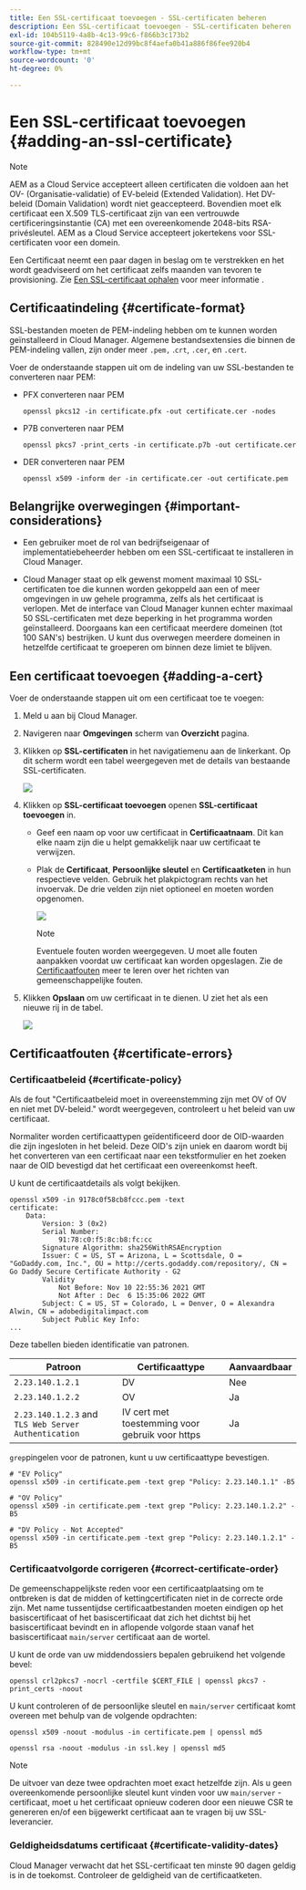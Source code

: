 ```yaml
---
title: Een SSL-certificaat toevoegen - SSL-certificaten beheren
description: Een SSL-certificaat toevoegen - SSL-certificaten beheren
exl-id: 104b5119-4a8b-4c13-99c6-f866b3c173b2
source-git-commit: 828490e12d99bc8f4aefa0b41a886f86fee920b4
workflow-type: tm+mt
source-wordcount: '0'
ht-degree: 0%

---
```


# Een SSL-certificaat toevoegen {#adding-an-ssl-certificate}

>[!NOTE]
>AEM as a Cloud Service accepteert alleen certificaten die voldoen aan het OV- (Organisatie-validatie) of EV-beleid (Extended Validation). Het DV-beleid (Domain Validation) wordt niet geaccepteerd. Bovendien moet elk certificaat een X.509 TLS-certificaat zijn van een vertrouwde certificeringsinstantie (CA) met een overeenkomende 2048-bits RSA-privésleutel. AEM as a Cloud Service accepteert jokertekens voor SSL-certificaten voor een domein.

Een Certificaat neemt een paar dagen in beslag om te verstrekken en het wordt geadviseerd om het certificaat zelfs maanden van tevoren te provisioning. Zie [Een SSL-certificaat ophalen](/help/implementing/cloud-manager/managing-ssl-certifications/get-ssl-certificate.md) voor meer informatie .

## Certificaatindeling {#certificate-format}

SSL-bestanden moeten de PEM-indeling hebben om te kunnen worden geïnstalleerd in Cloud Manager. Algemene bestandsextensies die binnen de PEM-indeling vallen, zijn onder meer `.pem,` .`crt`, `.cer`, en `.cert`.

Voer de onderstaande stappen uit om de indeling van uw SSL-bestanden te converteren naar PEM:

* PFX converteren naar PEM

   `openssl pkcs12 -in certificate.pfx -out certificate.cer -nodes`

* P7B converteren naar PEM

   `openssl pkcs7 -print_certs -in certificate.p7b -out certificate.cer`

* DER converteren naar PEM

   `openssl x509 -inform der -in certificate.cer -out certificate.pem`

## Belangrijke overwegingen {#important-considerations}

* Een gebruiker moet de rol van bedrijfseigenaar of implementatiebeheerder hebben om een SSL-certificaat te installeren in Cloud Manager.

* Cloud Manager staat op elk gewenst moment maximaal 10 SSL-certificaten toe die kunnen worden gekoppeld aan een of meer omgevingen in uw gehele programma, zelfs als het certificaat is verlopen. Met de interface van Cloud Manager kunnen echter maximaal 50 SSL-certificaten met deze beperking in het programma worden geïnstalleerd. Doorgaans kan een certificaat meerdere domeinen (tot 100 SAN&#39;s) bestrijken. U kunt dus overwegen meerdere domeinen in hetzelfde certificaat te groeperen om binnen deze limiet te blijven.


## Een certificaat toevoegen {#adding-a-cert}

Voer de onderstaande stappen uit om een certificaat toe te voegen:

1. Meld u aan bij Cloud Manager.
1. Navigeren naar **Omgevingen** scherm van **Overzicht** pagina.
1. Klikken op **SSL-certificaten** in het navigatiemenu aan de linkerkant. Op dit scherm wordt een tabel weergegeven met de details van bestaande SSL-certificaten.

   ![](/help/implementing/cloud-manager/assets/ssl/ssl-cert-1.png)

1. Klikken op **SSL-certificaat toevoegen** openen **SSL-certificaat toevoegen** in.

   * Geef een naam op voor uw certificaat in **Certificaatnaam**. Dit kan elke naam zijn die u helpt gemakkelijk naar uw certificaat te verwijzen.
   * Plak de **Certificaat**, **Persoonlijke sleutel** en **Certificaatketen** in hun respectieve velden. Gebruik het plakpictogram rechts van het invoervak.
De drie velden zijn niet optioneel en moeten worden opgenomen.

      ![](/help/implementing/cloud-manager/assets/ssl/ssl-cert-02.png)


      >[!NOTE]
      >Eventuele fouten worden weergegeven. U moet alle fouten aanpakken voordat uw certificaat kan worden opgeslagen. Zie de [Certificaatfouten](#certificate-errors) meer te leren over het richten van gemeenschappelijke fouten.

1. Klikken **Opslaan** om uw certificaat in te dienen. U ziet het als een nieuwe rij in de tabel.

   ![](/help/implementing/cloud-manager/assets/ssl/ssl-cert-3.png)

## Certificaatfouten {#certificate-errors}

### Certificaatbeleid {#certificate-policy}

Als de fout &quot;Certificaatbeleid moet in overeenstemming zijn met OV of OV en niet met DV-beleid.&quot; wordt weergegeven, controleert u het beleid van uw certificaat.

Normaliter worden certificaattypen geïdentificeerd door de OID-waarden die zijn ingesloten in het beleid. Deze OID&#39;s zijn uniek en daarom wordt bij het converteren van een certificaat naar een tekstformulier en het zoeken naar de OID bevestigd dat het certificaat een overeenkomst heeft.

U kunt de certificaatdetails als volgt bekijken.

```text
openssl x509 -in 9178c0f58cb8fccc.pem -text
certificate:
    Data:
        Version: 3 (0x2)
        Serial Number:
            91:78:c0:f5:8c:b8:fc:cc
        Signature Algorithm: sha256WithRSAEncryption
        Issuer: C = US, ST = Arizona, L = Scottsdale, O = "GoDaddy.com, Inc.", OU = http://certs.godaddy.com/repository/, CN = Go Daddy Secure Certificate Authority - G2
        Validity
            Not Before: Nov 10 22:55:36 2021 GMT
            Not After : Dec  6 15:35:06 2022 GMT
        Subject: C = US, ST = Colorado, L = Denver, O = Alexandra Alwin, CN = adobedigitalimpact.com
        Subject Public Key Info:
...
```

Deze tabellen bieden identificatie van patronen.

| Patroon | Certificaattype | Aanvaardbaar |
|---|---|---|
| `2.23.140.1.2.1` | DV | Nee |
| `2.23.140.1.2.2` | OV | Ja |
| `2.23.140.1.2.3` and `TLS Web Server Authentication` | IV cert met toestemming voor gebruik voor https | Ja |

`grep`pingelen voor de patronen, kunt u uw certificaattype bevestigen.

```shell
# "EV Policy"
openssl x509 -in certificate.pem -text grep "Policy: 2.23.140.1.1" -B5

# "OV Policy"
openssl x509 -in certificate.pem -text grep "Policy: 2.23.140.1.2.2" -B5

# "DV Policy - Not Accepted"
openssl x509 -in certificate.pem -text grep "Policy: 2.23.140.1.2.1" -B5
```

### Certificaatvolgorde corrigeren {#correct-certificate-order}

De gemeenschappelijkste reden voor een certificaatplaatsing om te ontbreken is dat de midden of kettingcertificaten niet in de correcte orde zijn. Met name tussentijdse certificaatbestanden moeten eindigen op het basiscertificaat of het basiscertificaat dat zich het dichtst bij het basiscertificaat bevindt en in aflopende volgorde staan vanaf het basiscertificaat `main/server` certificaat aan de wortel.

U kunt de orde van uw middendossiers bepalen gebruikend het volgende bevel:

`openssl crl2pkcs7 -nocrl -certfile $CERT_FILE | openssl pkcs7 -print_certs -noout`

U kunt controleren of de persoonlijke sleutel en `main/server` certificaat komt overeen met behulp van de volgende opdrachten:

`openssl x509 -noout -modulus -in certificate.pem | openssl md5`

`openssl rsa -noout -modulus -in ssl.key | openssl md5`

>[!NOTE]
>De uitvoer van deze twee opdrachten moet exact hetzelfde zijn. Als u geen overeenkomende persoonlijke sleutel kunt vinden voor uw `main/server` -certificaat, moet u het certificaat opnieuw coderen door een nieuwe CSR te genereren en/of een bijgewerkt certificaat aan te vragen bij uw SSL-leverancier.

### Geldigheidsdatums certificaat {#certificate-validity-dates}

Cloud Manager verwacht dat het SSL-certificaat ten minste 90 dagen geldig is in de toekomst. Controleer de geldigheid van de certificaatketen.
